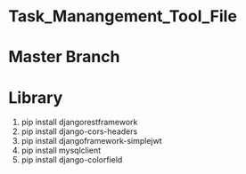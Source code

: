 # Task_Manangement_Tool_File

# Master Branch
# Library
1) pip install djangorestframework
2) pip install django-cors-headers
3) pip install djangoframework-simplejwt
4) pip install mysqlclient
5) pip install django-colorfield
